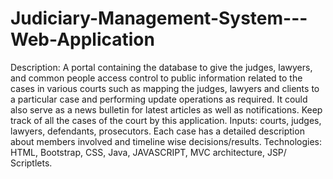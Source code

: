# Judiciary-Management-System---Web-Application
Description: A portal containing the database to give the judges,
lawyers, and common people access control to public information related to the
cases in various courts such as mapping the judges, lawyers and clients to a
particular case and performing update operations as required. It could also serve as
a news bulletin for latest articles as well as notifications.
Keep track of all the cases of the court by this application.
Inputs: courts, judges, lawyers, defendants, prosecutors.
Each case has a detailed description about members involved and timeline wise decisions/results. 
Technologies: HTML, Bootstrap, CSS, Java, JAVASCRIPT, MVC architecture, JSP/ Scriptlets.
